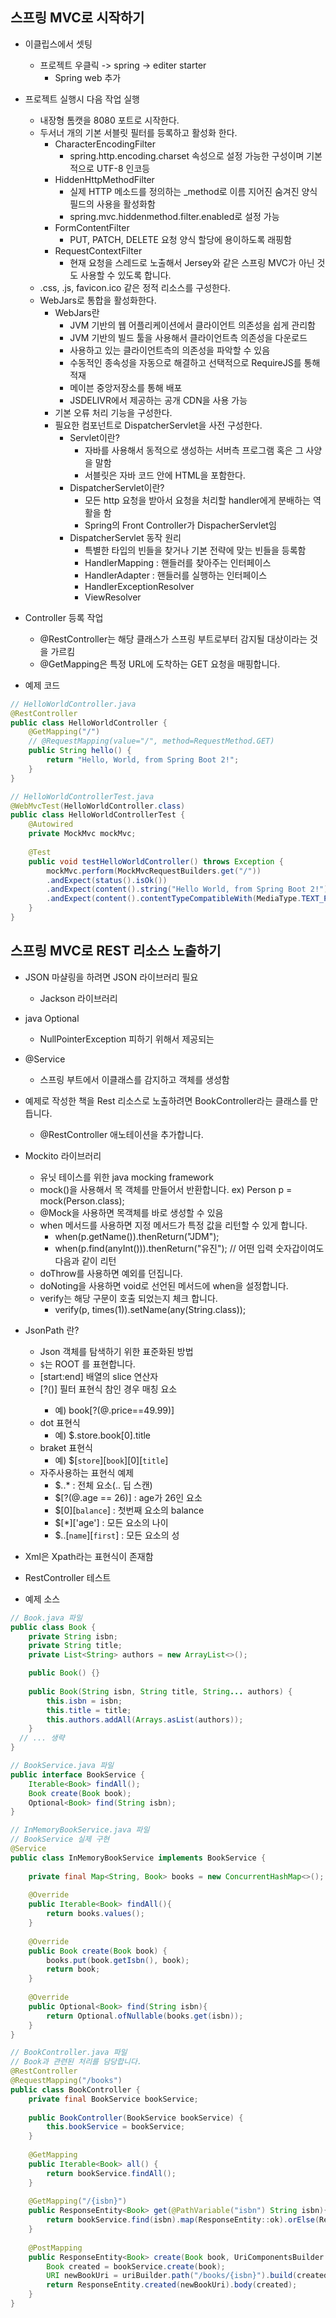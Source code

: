 ## 스프링 MVC로 시작하기 
* 이클립스에서 셋팅
  * 프로젝트 우클릭 -> spring -> editer starter 
    * Spring web 추가
* 프로젝트 실행시 다음 작업 실행
  * 내장형 톰캣을 8080 포트로 시작한다.
  * 두서너 개의 기본 서블릿 필터를 등록하고 활성화 한다.
    * CharacterEncodingFilter 
      * spring.http.encoding.charset 속성으로 설정 가능한 구성이며 기본적으로 UTF-8 인코등
    * HiddenHttpMethodFilter
      * 실제 HTTP 메소드를 정의하는 _method로 이름 지어진 숨겨진 양식 필드의 사용을 활성화함
      * spring.mvc.hiddenmethod.filter.enabled로 설정 가능
    * FormContentFilter
      * PUT, PATCH, DELETE 요청 양식 할당에 용이하도록 래핑함
    * RequestContextFilter
      * 현재 요청을 스레드로 노출해서 Jersey와 같은 스프링 MVC가 아닌 것도 사용할 수 있도록 합니다.
  * .css, .js, favicon.ico 같은 정적 리소스를 구성한다. 
  * WebJars로 통합을 활성화한다.
    * WebJars란
      * JVM 기반의 웹 어플리케이션에서 클라이언트 의존성을 쉽게 관리함
      * JVM 기반의 빌드 툴을 사용해서 클라이언트측 의존성을 다운로드
      * 사용하고 있는 클라이언트측의 의존성을 파악할 수 있음
      * 수동적인 종속성을 자동으로 해결하고 선택적으로 RequireJS를 통해 적재
      * 메이븐 중앙저장소를 통해 배포 
      * JSDELIVR에서 제공하는 공개 CDN을 사용 가능
    * 기본 오류 처리 기능을 구성한다.
    * 필요한 컴포넌트로 DispatcherServlet을 사전 구성한다.
      * Servlet이란?
        * 자바를 사용해서 동적으로 생성하는 서버측 프로그램 혹은 그 사양을 말함
        * 서블릿은 자바 코드 안에 HTML을 포함한다. 
      * DispatcherServlet이란?
        * 모든 http 요청을 받아서 요청을 처리할 handler에게 분배하는 역활을 함
        * Spring의 Front Controller가  DispacherServlet임
      * DispatcherServlet 동작 원리
        * 특별한 타입의 빈들을 찾거나 기본 전략에 맞는 빈들을 등록함
        * HandlerMapping : 핸들러를 찾아주는 인터페이스
        * HandlerAdapter : 핸들러를 실행하는 인터페이스 
        * HandlerExceptionResolver
        * ViewResolver

* Controller 등록 작업
  * @RestController는 해당 클래스가 스프링 부트로부터 감지될 대상이라는 것을 가르킴
  * @GetMapping은 특정 URL에 도착하는 GET 요청을 매핑합니다. 
* 예제 코드
```java
// HelloWorldController.java
@RestController
public class HelloWorldController {
	@GetMapping("/")
    // @RequestMapping(value="/", method=RequestMethod.GET)
	public String hello() {
		return "Hello, World, from Spring Boot 2!";
	}
}

// HelloWorldControllerTest.java
@WebMvcTest(HelloWorldController.class)
public class HelloWorldControllerTest {
	@Autowired
	private MockMvc mockMvc;
	
	@Test
	public void testHelloWorldController() throws Exception {
		mockMvc.perform(MockMvcRequestBuilders.get("/"))
		.andExpect(status().isOk())
		.andExpect(content().string("Hello World, from Spring Boot 2!"))
		.andExpect(content().contentTypeCompatibleWith(MediaType.TEXT_PLAIN));
	}
}
```

## 스프링 MVC로 REST 리소스 노출하기 
* JSON 마샬링을 하려면 JSON 라이브러리 필요
  * Jackson 라이브러리
* java Optional 
  * NullPointerException 피하기 위해서 제공되는 
* @Service
  * 스프링 부트에서 이클래스를 감지하고 객체를 생성함
* 예제로 작성한 책을 Rest 리소스로 노출하려면 BookController라는 클래스를 만듭니다.
  * @RestController 애노테이션을 추가합니다.
* Mockito 라이브러리
  * 유닛 테이스를 위한 java mocking framework
  * mock()을 사용해서 목 객체를 만들어서 반환합니다. ex) Person p = mock(Person.class);
  * @Mock을 사용하면 목객체를 바로 생성할 수 있음
  * when 메서드를 사용하면 지정 메서드가 특정 값을 리턴할 수 있게 합니다. 
    * when(p.getName()).thenReturn("JDM");
    * when(p.find(anyInt())).thenReturn("유진"); // 어떤 입력 숫자갑이여도 다음과 같이 리턴
  * doThrow를 사용하면 예외를 던집니다.
  * doNoting을 사용하면 void로 선언된 메서드에 when을 설정합니다.
  * verify는 해당 구문이 호출 되었는지 체크 합니다.
    * verify(p, times(1)).setName(any(String.class));

* JsonPath 란?
  * Json 객체를 탐색하기 위한 표준화된 방법 
  * `$`는 ROOT 를 표현합니다. 
  * [start:end] 배열의 slice 연산자
  * [?(<expression>)] 필터 표현식 참인 경우 매칭 요소
    * 예) book[?(@.price==49.99)]
  * dot 표현식
    * 예) $.store.book[0].title
  * braket 표현식
    * 예) $[`store`][`book`][0][`title`]
  * 자주사용하는 표현식 예제
    * $..* : 전체 요소(.. 딥 스캔)
    * $[?(@.age == 26)] : age가 26인 요소
    * $[0][`balance`] : 첫번째 요소의 balance
    * $[*]['age']  : 모든 요소의 나이
    * $..[`name`][`first`] : 모든 요소의 성
* Xml은 Xpath라는 표현식이 존재함
  
  
* RestController 테스트

  
* 예제 소스
```java
// Book.java 파일
public class Book {
	private String isbn;
	private String title;
	private List<String> authors = new ArrayList<>();

	public Book() {}
	
	public Book(String isbn, String title, String... authors) {
		this.isbn = isbn;
		this.title = title;
		this.authors.addAll(Arrays.asList(authors));
	}
  // ... 생략
}

// BookService.java 파일
public interface BookService {
	Iterable<Book> findAll();
	Book create(Book book);
	Optional<Book> find(String isbn);
}

// InMemoryBookService.java 파일
// BookService 실제 구현 
@Service
public class InMemoryBookService implements BookService {
	
	private final Map<String, Book> books = new ConcurrentHashMap<>();
	
	@Override
	public Iterable<Book> findAll(){
		return books.values();
	}
	
	@Override 
	public Book create(Book book) {
		books.put(book.getIsbn(), book);
		return book;
	}
	
	@Override
	public Optional<Book> find(String isbn){
		return Optional.ofNullable(books.get(isbn));
	}
}

// BookController.java 파일
// Book과 관련된 처리를 담당합니다.
@RestController
@RequestMapping("/books")
public class BookController {
	private final BookService bookService;
	
	public BookController(BookService bookService) {
		this.bookService = bookService;
	}
	
	@GetMapping
	public Iterable<Book> all() {
		return bookService.findAll();
	}
	
	@GetMapping("/{isbn}")
	public ResponseEntity<Book> get(@PathVariable("isbn") String isbn){
		return bookService.find(isbn).map(ResponseEntity::ok).orElse(ResponseEntity.notFound().build());
	}
	
	@PostMapping
	public ResponseEntity<Book> create(Book book, UriComponentsBuilder uriBuilder){
		Book created = bookService.create(book);
		URI newBookUri = uriBuilder.path("/books/{isbn}").build(created.getIsbn());
		return ResponseEntity.created(newBookUri).body(created);
	}
}

```